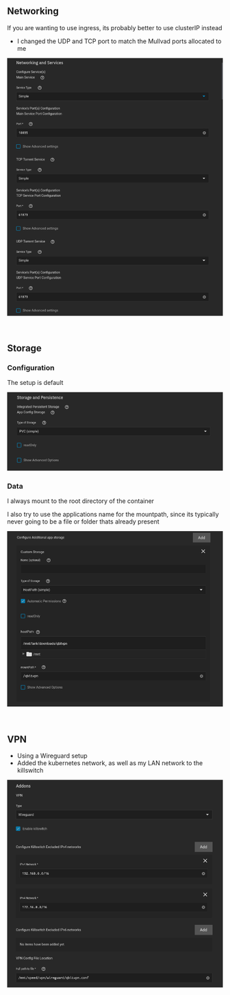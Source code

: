 ## Networking 


If you are wanting to use ingress, its probably better to use clusterIP instead

- I changed the UDP and TCP port to match the Mullvad ports allocated to me

![!Networking: qbittorrent](networking.png)

<br />

## Storage

### Configuration

The setup is default

![!Storage: NZBGet](storage_config.png)

### Data

I always mount to the root directory of the container

I also try to use the applications name for the mountpath, since its typically never going to be a file or folder thats already present 

![!Storage: NZBGet](storage_data.png)

<br />

## VPN

- Using a Wireguard setup
- Added the kubernetes network, as well as my LAN network to the killswitch

![!Storage: NZBGet](vpn.png)

<br />